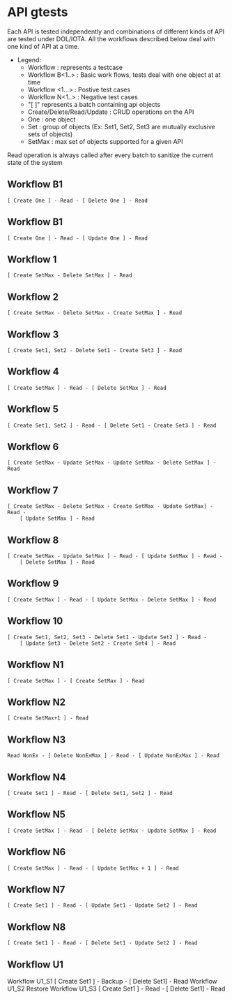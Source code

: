 # API gtests

Each API is tested independently and combinations of different kinds of API
are tested under DOL/IOTA. All the workflows described below deal with one
kind of API at a time.

* Legend:
    * Workflow : represents a testcase
    * Workflow B<1..> : Basic work flows, tests deal with one object at at time
    * Workflow <1...> : Postive test cases
    * Workflow N<1..> : Negative test cases
    * "[ ]" represents a batch containing api objects
    * Create/Delete/Read/Update : CRUD operations on the API
    * One : one object
    * Set : group of objects (Ex: Set1, Set2, Set3 are mutually exclusive sets
        of objects)
    * SetMax : max set of objects supported for a given API

Read operation is always called after every batch to sanitize the current state
of the system

## Workflow B1
    [ Create One ] - Read - [ Delete One ] - Read

## Workflow B1
    [ Create One ] - Read - [ Update One ] - Read

## Workflow 1
    [ Create SetMax - Delete SetMax ] - Read

## Workflow 2
    [ Create SetMax - Delete SetMax - Create SetMax ] - Read

## Workflow 3
    [ Create Set1, Set2 - Delete Set1 - Create Set3 ] - Read

## Workflow 4
    [ Create SetMax ] - Read - [ Delete SetMax ] - Read

## Workflow 5
    [ Create Set1, Set2 ] - Read - [ Delete Set1 - Create Set3 ] - Read

## Workflow 6
    [ Create SetMax - Update SetMax - Update SetMax - Delete SetMax ] - Read

## Workflow 7
    [ Create SetMax - Delete SetMax - Create SetMax - Update SetMax] - Read -
        [ Update SetMax ] - Read

## Workflow 8
    [ Create SetMax - Update SetMax ] - Read - [ Update SetMax ] - Read -
        [ Delete SetMax ] - Read

## Workflow 9
    [ Create SetMax ] - Read - [ Update SetMax - Delete SetMax ] - Read

## Workflow 10
    [ Create Set1, Set2, Set3 - Delete Set1 - Update Set2 ] - Read -
        [ Update Set3 - Delete Set2 - Create Set4 ] - Read

## Workflow N1
    [ Create SetMax ] - [ Create SetMax ] - Read

## Workflow N2
    [ Create SetMax+1 ] - Read

## Workflow N3
    Read NonEx - [ Delete NonExMax ] - Read - [ Update NonExMax ] - Read

## Workflow N4
    [ Create Set1 ] - Read - [ Delete Set1, Set2 ] - Read

## Workflow N5
    [ Create SetMax ] - Read - [ Delete SetMax - Update SetMax ] - Read

## Workflow N6
    [ Create SetMax ] - Read - [ Update SetMax + 1 ] - Read

## Workflow N7
    [ Create Set1 ] - Read - [ Update Set1 - Update Set2 ] - Read

## Workflow N8
    [ Create Set1 ] - Read - [ Delete Set1 - Update Set2 ] - Read

## Workflow U1
   Workflow U1_S1
   [ Create Set1 ] - Backup - [ Delete Set1] - Read
   Workflow U1_S2
   Restore
   Workflow U1_S3
   [ Create Set1 ] - Read - [ Delete Set1] - Read
